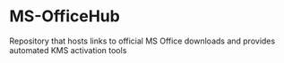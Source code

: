 # MS-OfficeHub
Repository that hosts links to official MS Office downloads and provides automated KMS activation tools
